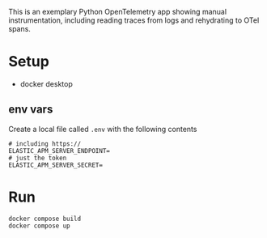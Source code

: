 This is an exemplary Python OpenTelemetry app showing manual instrumentation, including reading traces from logs and rehydrating to OTel spans.

# Setup

* docker desktop

## env vars

Create a local file called `.env` with the following contents

```
# including https://
ELASTIC_APM_SERVER_ENDPOINT=
# just the token
ELASTIC_APM_SERVER_SECRET=
```

# Run

```
docker compose build
docker compose up
```